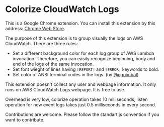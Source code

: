 Colorize CloudWatch Logs
========================

This is a Google Chrome extension. You can install this extension by this address: [Chrome Web Store](https://chrome.google.com/webstore/detail/colorize-cloudwatch-logs/fkagnmcbeokmapmcbecbcmpccmlbhkpl).

The purpose of this extension is to group visually the logs on AWS CloudWatch. There are three rules:
- Set a different background color for each log group of AWS Lambda invocation. Therefore, you can easily recognize beginning, body and end of the logs of the same invocation.
- Set font wieght of lines having `[REPORT]` and `[ERROR]` keywords to bold.
- Set color of ANSI terminal codes in the logs. (by [@oguimbal](https://github.com/oguimbal))

This extension doesn't collect any user and webpage information. It only runs on AWS CloudWatch Logs webpage. It is free to use.

Overhead is very low, colorize operation takes 10 milliseconds, listen operation for new event logs takes just 0.5 milliseconds in every second.

Contributions are welcome. Please follow the standart.js convention if you want to contribute.
